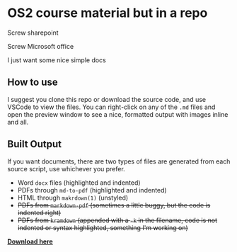 # OS2 course material but in a repo
Screw sharepoint

Screw Microsoft office

I just want some nice simple docs

## How to use
I suggest you clone this repo or download the source code, and use VSCode to view the files. You can right-click on any of the `.md` files and open the preview window to see a nice, formatted output with images inline and all. 

## Built Output
If you want documents, there are two types of files are generated from each source script, use whichever you prefer.

* Word `docx` files (highlighted and indented)
* PDFs through `md-to-pdf` (highlighted and indented)
* HTML through `makrdown(1)` (unstyled)
* ~~PDFs from `markdown-pdf` (sometimes a little buggy, but the code is indented right)~~
* ~~PDFs from `kramdown` (appended with a `-k` in the filename, code is not indented or syntax highlighted, something I'm working on)~~

[**Download here**](https://git.fhict.nl/I418426/os2md/-/jobs/artifacts/master/download?job=build_pdf)

<!-- 
## Office line breaks
Replace ``

with

```

```

-->